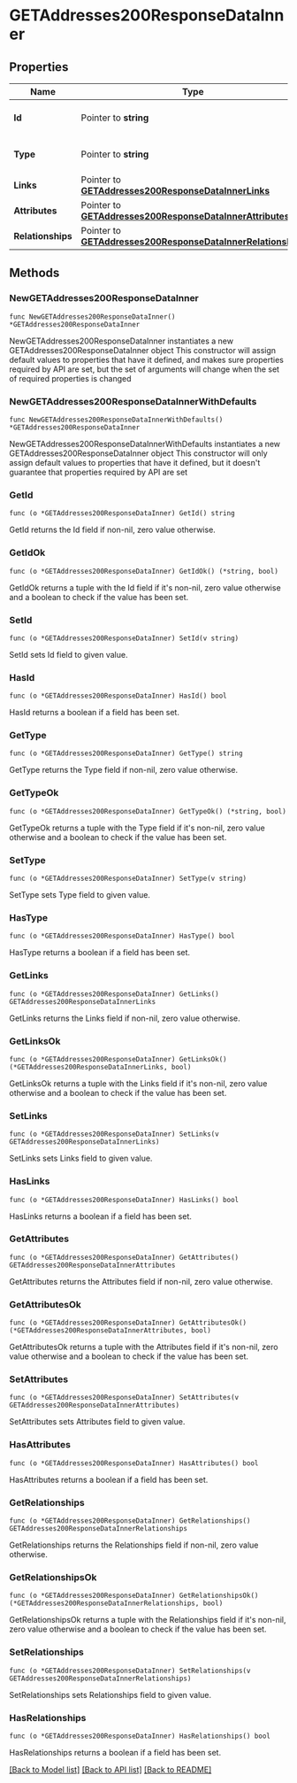 # GETAddresses200ResponseDataInner

## Properties

Name | Type | Description | Notes
------------ | ------------- | ------------- | -------------
**Id** | Pointer to **string** | The resource&#39;s id | [optional] 
**Type** | Pointer to **string** | The resource&#39;s type | [optional] 
**Links** | Pointer to [**GETAddresses200ResponseDataInnerLinks**](GETAddresses200ResponseDataInnerLinks.md) |  | [optional] 
**Attributes** | Pointer to [**GETAddresses200ResponseDataInnerAttributes**](GETAddresses200ResponseDataInnerAttributes.md) |  | [optional] 
**Relationships** | Pointer to [**GETAddresses200ResponseDataInnerRelationships**](GETAddresses200ResponseDataInnerRelationships.md) |  | [optional] 

## Methods

### NewGETAddresses200ResponseDataInner

`func NewGETAddresses200ResponseDataInner() *GETAddresses200ResponseDataInner`

NewGETAddresses200ResponseDataInner instantiates a new GETAddresses200ResponseDataInner object
This constructor will assign default values to properties that have it defined,
and makes sure properties required by API are set, but the set of arguments
will change when the set of required properties is changed

### NewGETAddresses200ResponseDataInnerWithDefaults

`func NewGETAddresses200ResponseDataInnerWithDefaults() *GETAddresses200ResponseDataInner`

NewGETAddresses200ResponseDataInnerWithDefaults instantiates a new GETAddresses200ResponseDataInner object
This constructor will only assign default values to properties that have it defined,
but it doesn't guarantee that properties required by API are set

### GetId

`func (o *GETAddresses200ResponseDataInner) GetId() string`

GetId returns the Id field if non-nil, zero value otherwise.

### GetIdOk

`func (o *GETAddresses200ResponseDataInner) GetIdOk() (*string, bool)`

GetIdOk returns a tuple with the Id field if it's non-nil, zero value otherwise
and a boolean to check if the value has been set.

### SetId

`func (o *GETAddresses200ResponseDataInner) SetId(v string)`

SetId sets Id field to given value.

### HasId

`func (o *GETAddresses200ResponseDataInner) HasId() bool`

HasId returns a boolean if a field has been set.

### GetType

`func (o *GETAddresses200ResponseDataInner) GetType() string`

GetType returns the Type field if non-nil, zero value otherwise.

### GetTypeOk

`func (o *GETAddresses200ResponseDataInner) GetTypeOk() (*string, bool)`

GetTypeOk returns a tuple with the Type field if it's non-nil, zero value otherwise
and a boolean to check if the value has been set.

### SetType

`func (o *GETAddresses200ResponseDataInner) SetType(v string)`

SetType sets Type field to given value.

### HasType

`func (o *GETAddresses200ResponseDataInner) HasType() bool`

HasType returns a boolean if a field has been set.

### GetLinks

`func (o *GETAddresses200ResponseDataInner) GetLinks() GETAddresses200ResponseDataInnerLinks`

GetLinks returns the Links field if non-nil, zero value otherwise.

### GetLinksOk

`func (o *GETAddresses200ResponseDataInner) GetLinksOk() (*GETAddresses200ResponseDataInnerLinks, bool)`

GetLinksOk returns a tuple with the Links field if it's non-nil, zero value otherwise
and a boolean to check if the value has been set.

### SetLinks

`func (o *GETAddresses200ResponseDataInner) SetLinks(v GETAddresses200ResponseDataInnerLinks)`

SetLinks sets Links field to given value.

### HasLinks

`func (o *GETAddresses200ResponseDataInner) HasLinks() bool`

HasLinks returns a boolean if a field has been set.

### GetAttributes

`func (o *GETAddresses200ResponseDataInner) GetAttributes() GETAddresses200ResponseDataInnerAttributes`

GetAttributes returns the Attributes field if non-nil, zero value otherwise.

### GetAttributesOk

`func (o *GETAddresses200ResponseDataInner) GetAttributesOk() (*GETAddresses200ResponseDataInnerAttributes, bool)`

GetAttributesOk returns a tuple with the Attributes field if it's non-nil, zero value otherwise
and a boolean to check if the value has been set.

### SetAttributes

`func (o *GETAddresses200ResponseDataInner) SetAttributes(v GETAddresses200ResponseDataInnerAttributes)`

SetAttributes sets Attributes field to given value.

### HasAttributes

`func (o *GETAddresses200ResponseDataInner) HasAttributes() bool`

HasAttributes returns a boolean if a field has been set.

### GetRelationships

`func (o *GETAddresses200ResponseDataInner) GetRelationships() GETAddresses200ResponseDataInnerRelationships`

GetRelationships returns the Relationships field if non-nil, zero value otherwise.

### GetRelationshipsOk

`func (o *GETAddresses200ResponseDataInner) GetRelationshipsOk() (*GETAddresses200ResponseDataInnerRelationships, bool)`

GetRelationshipsOk returns a tuple with the Relationships field if it's non-nil, zero value otherwise
and a boolean to check if the value has been set.

### SetRelationships

`func (o *GETAddresses200ResponseDataInner) SetRelationships(v GETAddresses200ResponseDataInnerRelationships)`

SetRelationships sets Relationships field to given value.

### HasRelationships

`func (o *GETAddresses200ResponseDataInner) HasRelationships() bool`

HasRelationships returns a boolean if a field has been set.


[[Back to Model list]](../README.md#documentation-for-models) [[Back to API list]](../README.md#documentation-for-api-endpoints) [[Back to README]](../README.md)


